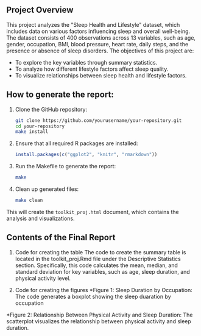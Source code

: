 ## Project Overview
This project analyzes the "Sleep Health and Lifestyle" dataset, which includes data on various factors influencing sleep and overall well-being. The dataset consists of 400 observations across 13 variables, such as age, gender, occupation, BMI, blood pressure, heart rate, daily steps, and the presence or absence of sleep disorders. The objectives of this project are:
- To explore the key variables through summary statistics.
- To analyze how different lifestyle factors affect sleep quality.
- To visualize relationships between sleep health and lifestyle factors.

## How to generate the report: 
1. Clone the GitHub repository:
    ```bash
    git clone https://github.com/yourusername/your-repository.git
    cd your-repository
    make install
    ```
    
2. Ensure that all required R packages are installed:
    ```r
    install.packages(c("ggplot2", "knitr", "rmarkdown"))
    ```
    
3. Run the Makefile to generate the report:
    ```bash
    make
    ```
4. Clean up generated files:
    ```bash
    make clean
    ```
This will create the `toolkit_proj.html` document, which contains the analysis and visualizations.

## Contents of the Final Report
1. Code for creating the table
The code to create the summary table is located in the toolkit_proj.Rmd file under the Descriptive Statistics section. Specifically, this code calculates the mean, median, and standard deviation for key variables, such as age, sleep duration, and physical activity level. 

2. Code for creating the figures
*Figure 1: Sleep Duration by Occupation: 
The code generates a boxplot showing the sleep duaration by occupation

*Figure 2: Relationship Between Physical Activity and Sleep Duration: 
The scatterplot visualizes the relationship between physical activity and sleep duration.

